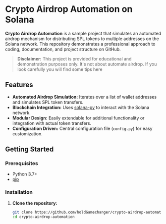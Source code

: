 # Crypto Airdrop Automation on Solana

**Crypto Airdrop Automation** is a sample project that simulates an automated airdrop mechanism for distributing SPL tokens to multiple addresses on the Solana network. This repository demonstrates a professional approach to coding, documentation, and project structure on GitHub.

> **Disclaimer:**
> This project is provided for educational and demonstration purposes only. It's not about automate airdrop. If you look carefully you will find some tips here

## Features

- **Automated Airdrop Simulation:** Iterates over a list of wallet addresses and simulates SPL token transfers.
- **Blockchain Integration:** Uses [solana-py](https://github.com/michaelhly/solana-py) to interact with the Solana network.
- **Modular Design:** Easily extendable for additional functionality or integration with actual token transfers.
- **Configuration Driven:** Central configuration file (`config.py`) for easy customization.

## Getting Started

### Prerequisites

- Python 3.7+
- [pip](https://pip.pypa.io/en/stable/)

### Installation

1. **Clone the repository:**

   ```bash
   git clone https://github.com/holdGamechanger/crypto-airdrop-automation.git
   cd crypto-airdrop-automation
